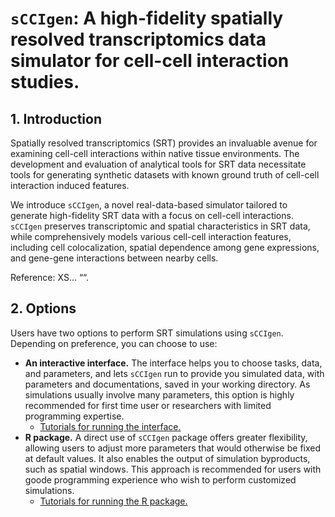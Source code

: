 
<!-- README.md is generated from README.Rmd. Please edit that file -->

# `sCCIgen`: A high-fidelity spatially resolved transcriptomics data simulator for cell-cell interaction studies.

## 1. Introduction

Spatially resolved transcriptomics (SRT) provides an invaluable avenue
for examining cell-cell interactions within native tissue environments.
The development and evaluation of analytical tools for SRT data
necessitate tools for generating synthetic datasets with known ground
truth of cell-cell interaction induced features.

We introduce `sCCIgen`, a novel real-data-based simulator tailored to
generate high-fidelity SRT data with a focus on cell-cell interactions.
`sCCIgen` preserves transcriptomic and spatial characteristics in SRT
data, while comprehensively models various cell-cell interaction
features, including cell colocalization, spatial dependence among gene
expressions, and gene-gene interactions between nearby cells.

Reference: XS… ““.

## 2. Options

Users have two options to perform SRT simulations using `sCCIgen`.
Depending on preference, you can choose to use:

- **An interactive interface.** The interface helps you to choose tasks,
  data, and parameters, and lets `sCCIgen` run to provide you simulated
  data, with parameters and documentations, saved in your working
  directory. As simulations usually involve many parameters, this option
  is highly recommended for first time user or researchers with limited
  programming expertise.
  - [Tutorials for running the interface.](Interface.md)
- **R package.** A direct use of `sCCIgen` package offers greater
  flexibility, allowing users to adjust more parameters that would
  otherwise be fixed at default values. It also enables the output of
  simulation byproducts, such as spatial windows. This approach is
  recommended for users with goode programming experience who wish to
  perform customized simulations.
  - [Tutorials for running the R package.](Rpackage.md)
